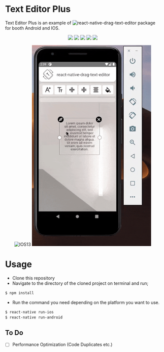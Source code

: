 
# Text Editor Plus
 Text Editor Plus is an example of ![react-native-drag-text-editor](https://github.com/eneskarpuz/react-native-drag-text-editor) package for booth Android and IOS. 
<p align="center">
<img src="https://img.shields.io/badge/dynamic/json?color=success&label=npm&query=version&url=https%3A%2F%2Fraw.githubusercontent.com%2Feneskarpuz%2Freact-native-drag-text-editor%2Fmaster%2Fpackage.json&style=flat-square"/> 
  <img src="https://img.shields.io/npm/dm/react-native-text-prototype?style=flat-square"/> 
  <img src="https://img.shields.io/npm/l/react-native-drag-text-editor?style=flat-square"/> 
  <img src="https://img.shields.io/badge/platform-%20IOS%20%7C%20Android%20-black?style=flat-square"/> 
  <img src="https://img.shields.io/github/languages/code-size/eneskarpuz/react-native-drag-text-editor?style=flat-square"/> 
</p>

<p align="center">
  <img src="https://github.com/eneskarpuz/TextEditorPlus/blob/master/gifs/cIOS.gif" alt="IOS13"/>
  <img src="https://github.com/eneskarpuz/TextEditorPlus/blob/master/gifs/lastAndro.gif" alt="AndroidAPI30"/>
</p> 

# Usage 
- Clone this repository
- Navigate to the directory of the cloned project on terminal and run;
```sh
$ npm install 
```
- Run the command you need depending on the platform you want to use.
```sh
$ react-native run-ios
$ react-native run-android
```

## To Do
- [ ] Performance Optimization (Code Duplicates etc.)
